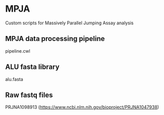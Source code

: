 # MPJA
Custom scripts for Massively Parallel Jumping Assay analysis
## MPJA data processing pipeline
pipeline.cwl
## ALU fasta library
alu.fasta
## Raw fastq files
PRJNA1098913 (https://www.ncbi.nlm.nih.gov/bioproject/PRJNA1047938)
